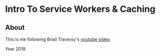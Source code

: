 # Intro To Service Workers & Caching

## About

This is me following Brad Traversy's [youtube video](https://youtu.be/ksXwaWHCW6k)

Year 2018
